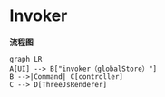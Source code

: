 # Invoker

**流程图**

```mermaid
graph LR
A[UI] --> B["invoker（globalStore）"]
B -->|Command| C[controller]
C --> D[ThreeJsRenderer]
```

